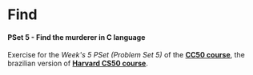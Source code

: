 # Find

#### PSet 5 - Find the murderer in C language

Exercise for the *Week's 5 PSet (Problem Set 5)* of the **[CC50 course](https://cc50.estudarfora.org.br)**, the brazilian version of **[Harvard CS50 course](https://cs50.harvard.edu/college/2020/fall/)**.
